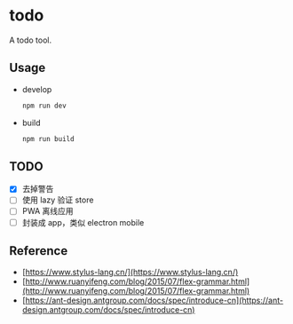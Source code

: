 # todo

A todo tool.

## Usage

- develop

  ```bash
  npm run dev
  ```

- build

  ```bash
  npm run build
  ```

## TODO

- [x] 去掉警告
- [ ] 使用 lazy 验证 store
- [ ] PWA 离线应用
- [ ] 封装成 app，类似 electron mobile

## Reference

- [https://www.stylus-lang.cn/](https://www.stylus-lang.cn/)
- [http://www.ruanyifeng.com/blog/2015/07/flex-grammar.html](http://www.ruanyifeng.com/blog/2015/07/flex-grammar.html)
- [https://ant-design.antgroup.com/docs/spec/introduce-cn](https://ant-design.antgroup.com/docs/spec/introduce-cn)
